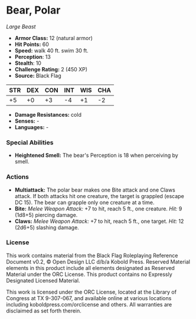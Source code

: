 # Bear, Polar

*Large* *Beast*

- **Armor Class:** 12 (natural armor)
- **Hit Points:** 60 
- **Speed:** walk 40 ft. swim 30 ft.
- **Perception**: 13
- **Stealth**: 10
- **Challenge Rating:** 2 (450 XP)
- **Source:** Black Flag

| STR | DEX | CON | INT | WIS | CHA |
| --- | --- | --- | --- | --- | --- |
| +5 | +0 | +3 | -4 | +1 | -2 |

- **Damage Resistances:** cold
- **Senses:** -
- **Languages:** -

### Special Abilities

- **Heightened Smell:** The bear's Perception is 18 when perceiving by smell.

### Actions

- **Multiattack:** The polar bear makes one Bite attack and one Claws attack. If both attacks hit one creature, the target is grappled (escape DC 15). The bear can grapple only one creature at a time.
- **Bite:** _Melee Weapon Attack:_ +7 to hit, reach 5 ft., one creature. _Hit:_ 9 (1d8+5) piercing damage.
- **Claws:** _Melee Weapon Attack:_ +7 to hit, reach 5 ft., one target. _Hit:_ 12 (2d6+5) slashing damage.


### License

This work contains material from the Black Flag Roleplaying Reference Document v0.2, © Open Design LLC d/b/a Kobold Press. Reserved Material elements in this product include all elements designated as Reserved Material under the ORC License. This product contains no Expressly Designated Licensed Material.

This work is licensed under the ORC License, located at the Library of Congress at TX 9-307-067, and available online at various locations including koboldpress.com/orclicense and others. All warranties are disclaimed as set forth therein.
